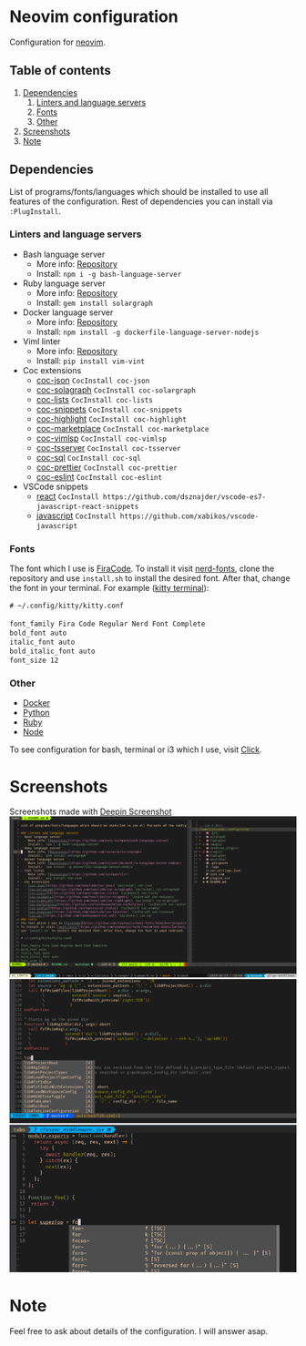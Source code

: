 # Neovim configuration

Configuration for [neovim](https://neovim.io/).

## Table of contents

1. [Dependencies](#dependencies)
    1. [Linters and language servers](#linters-and-language-servers)
    2. [Fonts](#fonts)
    3. [Other](#other)
2. [Screenshots](#screenshots)
3. [Note](#note)

## Dependencies

List of programs/fonts/languages which should be installed to use all features of the configuration. Rest of dependencies you can install via `:PlugInstall`.

### Linters and language servers

- Bash language server
  - More info: [Repository](https://github.com/mads-hartmann/bash-language-server)
  - Install: `npm i -g bash-language-server`
- Ruby language server
  - More info: [Repository](https://github.com/castwide/solargraph)
  - Install: `gem install solargraph`
- Docker language server
  - More info: [Repository](https://github.com/rcjsuen/dockerfile-language-server-nodejs)
  - Install: `npm install -g dockerfile-language-server-nodejs`
- Viml linter
  - More info: [Repository](https://github.com/Kuniwak/vint)
  - Install: `pip install vim-vint`
- Coc extensions
  - [coc-json](https://github.com/neoclide/coc-json) `CocInstall coc-json`
  - [coc-solagraph](https://github.com/neoclide/coc-solagraph) `CocInstall coc-solargraph`
  - [coc-lists](https://github.com/neoclide/coc-lists) `CocInstall coc-lists`
  - [coc-snippets](https://github.com/neoclide/coc-snippets) `CocInstall coc-snippets`
  - [coc-highlight](https://github.com/neoclide/coc-highlight) `CocInstall coc-highlight`
  - [coc-marketplace](https://github.com/fannheyward/coc-marketplace) `CocInstall coc-marketplace`
  - [coc-vimlsp](https://github.com/iamcco/coc-vimlsp) `CocInstall coc-vimlsp`
  - [coc-tsserver](https://github.com/neoclide/coc-tsserver) `CocInstall coc-tsserver`
  - [coc-sql](https://github.com/fannheyward/coc-sql) `CocInstall coc-sql`
  - [coc-prettier](https://github.com/neoclide/coc-prettier) `CocInstall coc-prettier`
  - [coc-eslint](https://github.com/neoclide/coc-eslint) `CocInstall coc-eslint`
- VSCode snippets
  - [react](https://github.com/dsznajder/vscode-es7-javascript-react-snippets) `CocInstall https://github.com/dsznajder/vscode-es7-javascript-react-snippets`
  - [javascript](https://github.com/xabikos/vscode-javascript) `CocInstall https://github.com/xabikos/vscode-javascript`


### Fonts
The font which I use is [FiraCode](https://github.com/ryanoasis/nerd-fonts/tree/master/patched-fonts/FiraCode).
To install it visit [nerd-fonts](https://github.com/ryanoasis/nerd-fonts#font-installation), clone the repository and
use `install.sh` to install the desired font. After that, change the font in your terminal. For example ([kitty terminal](https://github.com/kovidgoyal/kitty)):
```
# ~/.config/kitty/kitty.conf

font_family Fira Code Regular Nerd Font Complete
bold_font auto
italic_font auto
bold_italic_font auto
font_size 12
```

### Other
- [Docker](https://www.docker.com/)
- [Python](https://www.python.org/)
- [Ruby](https://www.ruby-lang.org/en/)
- [Node](https://nodejs.org/en/)

To see configuration for bash, terminal or i3 which I use, visit [Click](https://github.com/pjezusek/dotfiles-archlinux).

# Screenshots
Screenshots made with [Deepin Screenshot](https://www.deepin.org/en/original/deepin-screenshot/)
![Screenshot 1](images/screenshot_1.png)
![Screenshot 2](images/screenshot_2.png)
![Screenshot 3](images/screenshot_3.png)

# Note
Feel free to ask about details of the configuration. I will answer asap.
